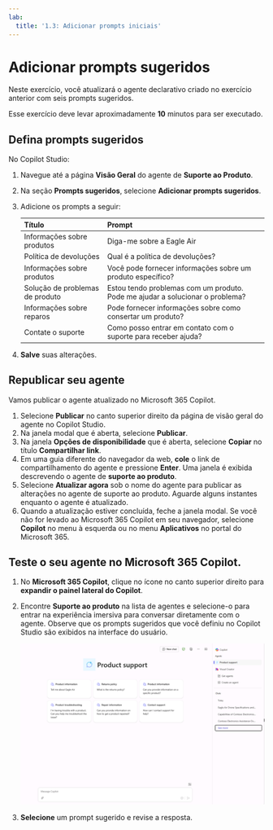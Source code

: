 ```yaml
---
lab:
  title: '1.3: Adicionar prompts iniciais'
---
```


# Adicionar prompts sugeridos

Neste exercício, você atualizará o agente declarativo criado no exercício anterior com seis prompts sugeridos.

Esse exercício deve levar aproximadamente **10** minutos para ser executado.

## Defina prompts sugeridos

No Copilot Studio:

1. Navegue até a página **Visão Geral** do agente de **Suporte ao Produto**.
1. Na seção **Prompts sugeridos**, selecione **Adicionar prompts sugeridos**.
1. Adicione os prompts a seguir:

      | Título                  | Prompt                                              |
      |------------------------|--------------------------------------------------|
      | Informações sobre produtos    | Diga-me sobre a Eagle Air                          |
      | Política de devoluções         | Qual é a política de devoluções?                      |
      | Informações sobre produtos    | Você pode fornecer informações sobre um produto específico? |
      | Solução de problemas de produto| Estou tendo problemas com um produto. Pode me ajudar a solucionar o problema? |
      | Informações sobre reparos     | Pode fornecer informações sobre como consertar um produto? |
      | Contate o suporte        | Como posso entrar em contato com o suporte para receber ajuda?              |

1. **Salve** suas alterações.

## Republicar seu agente

Vamos publicar o agente atualizado no Microsoft 365 Copilot.

1. Selecione **Publicar** no canto superior direito da página de visão geral do agente no Copilot Studio.
1. Na janela modal que é aberta, selecione **Publicar**.
1. Na janela **Opções de disponibilidade** que é aberta, selecione **Copiar** no título **Compartilhar link**.
1. Em uma guia diferente do navegador da web, **cole** o link de compartilhamento do agente e pressione **Enter**. Uma janela é exibida descrevendo o agente de **suporte ao produto**.
1. Selecione **Atualizar agora** sob o nome do agente para publicar as alterações no agente de suporte ao produto. Aguarde alguns instantes enquanto o agente é atualizado.
1. Quando a atualização estiver concluída, feche a janela modal. Se você não for levado ao Microsoft 365 Copilot em seu navegador, selecione **Copilot** no menu à esquerda ou no menu **Aplicativos** no portal do Microsoft 365.

## Teste o seu agente no Microsoft 365 Copilot.

1. No **Microsoft 365 Copilot**, clique no ícone no canto superior direito para **expandir o painel lateral do Copilot**.
1. Encontre **Suporte ao produto** na lista de agentes e selecione-o para entrar na experiência imersiva para conversar diretamente com o agente. Observe que os prompts sugeridos que você definiu no Copilot Studio são exibidos na interface do usuário.

    ![Captura de tela do Microsoft 365 Copilot no Microsoft Edge mostrando os prompts iniciais do agente de Suporte ao Produto.](../Media/product-support-starter-prompts.png)
1. **Selecione** um prompt sugerido e revise a resposta.
